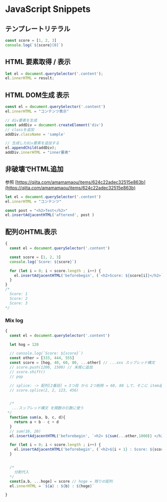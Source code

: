 # JavaScript Snippets

## テンプレートリテラル

```javascript
const score = [1, 2, 3]
console.log(`${score}[0]`)
```

## HTML 要素取得 / 表示

```javascript
let el = document.querySelector('.content');
el.innerHTML = result;
```

## HTML DOM生成 表示

```javascript
const el = document.querySelector('.content')
el.innerHTML = "コンテンツ表示"

// div要素を生成
const addDiv = document.createElement('div')
// classを追加
addDiv.className = 'sample'

// 生成したdiv要素を追加する
el.appendChild(addDiv);
addDiv.innerHTML = "inner要素"
```

## 非破壊でHTML追加

参照 [https://qiita.com/amamamaou/items/624c22adec32515e863b](https://qiita.com/amamamaou/items/624c22adec32515e863b)

```javascript
let el = document.querySelector('.content')
el.innerHTML = "コンテンツ"

const post = "<h2>Test</h2>"
el.insertAdjacentHTML('afterend', post )
```

## 配列のHTML表示

```javascript
{
  const el = document.querySelector('.content')

  const score = [1, 2, 3]
  console.log(`Score: ${score}`)

  for (let i = 0; i < score.length ; i++) {
    el.insertAdjacentHTML('beforebegin', (`<h2>Score: ${score[i]}</h2>`) )
  }
}
/*
  Score: 1
  Score: 2
  Score: 3
*/
```

### Mix log

```javascript
{
  const el = document.querySelector('.content')

  let hog = 120

  // console.log(`Score: ${score}`)
  const other = [333, 444, 555]
  const score = [hog, 40, 60, 80, ...other] // ...xxx スップレッド構文
  // score.push(1200, 1500) // 末尾に追加
  // score.shift()
  // pop

  // splice: -> 配列[2番目] = 3つ目 から 2つ削除 = 60, 80 して、そこに item追加
  // score.splice(2, 2, 123, 456)


  /*
   ...スップレッド構文 を関数の引数に使う
 */
  function sum(a, b, c, d){
    return a + b - c + d
  }
  // sum(10, 20)
  el.insertAdjacentHTML('beforebegin', `<h2> ${sum(...other,1000)} </h2>` )

  for (let i = 0; i < score.length ; i++) {
    el.insertAdjacentHTML('beforebegin', (`<h2>${i + 1} : Score: ${score[i]} </h2>`) )
  }


  /*
    分割代入
  */
  const[a,b, ...hoge] = score // hoge = 残りの配列
  el.innerHTML = `${a} : ${b} : ${hoge}`

}

```

